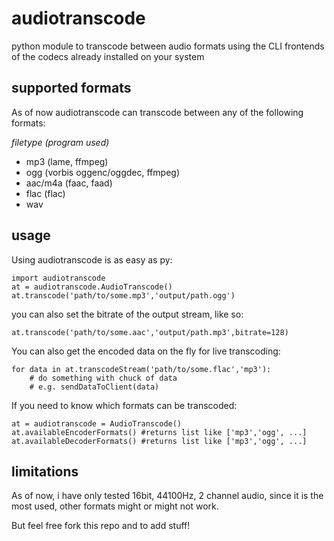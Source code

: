 audiotranscode
==============

python module to transcode between audio formats using the CLI frontends of the codecs already installed on your system

supported formats
-----------------

As of now audiotranscode can transcode between any of the following formats:

_filetype_ _(program used)_

 - mp3 (lame, ffmpeg)
 - ogg (vorbis oggenc/oggdec, ffmpeg)
 - aac/m4a (faac, faad)
 - flac (flac)
 - wav

usage
-----

Using audiotranscode is as easy as py:

    import audiotranscode
    at = audiotranscode.AudioTranscode()
    at.transcode('path/to/some.mp3','output/path.ogg')
    
you can also set the bitrate of the output stream, like so:

    at.transcode('path/to/some.aac','output/path.mp3',bitrate=128)
    
You can also get the encoded data on the fly for live transcoding:

    for data in at.transcodeStream('path/to/some.flac','mp3'):
        # do something with chuck of data
        # e.g. sendDataToClient(data)
        
If you need to know which formats can be transcoded:

    at = audiotranscode = AudioTranscode()
    at.availableEncoderFormats() #returns list like ['mp3','ogg', ...]
    at.availableDecoderFormats() #returns list like ['mp3','ogg', ...]
        
limitations
-----------

As of now, i have only tested 16bit, 44100Hz, 2 channel audio, since it is the most used, other formats might or might not work.

But feel free fork this repo and to add stuff!
